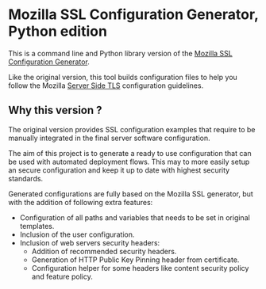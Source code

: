 # Mozilla SSL Configuration Generator, Python edition

This is a command line and Python library version of the
[Mozilla SSL Configuration Generator](https://github.com/mozilla/ssl-config-generator).

Like the original version, this tool builds configuration files to help you
follow the Mozilla
[Server Side TLS](https://wiki.mozilla.org/Security/Server_Side_TLS)
configuration guidelines.

## Why this version ?

The original version provides SSL configuration examples that require to be
manually integrated in the final server software configuration.

The aim of this project is to generate a ready to use configuration that can be
used with automated deployment flows. This may to more easily setup an secure
configuration and keep it up to date with highest security standards.

Generated configurations are fully based on the Mozilla SSL generator, but
with the addition of following extra features:

* Configuration of all paths and variables that needs to be set in original
  templates.
* Inclusion of the user configuration.
* Inclusion of web servers security headers:
    * Addition of recommended security headers.
    * Generation of HTTP Public Key Pinning header from certificate.
    * Configuration helper for some headers like content security policy
      and feature policy. 
